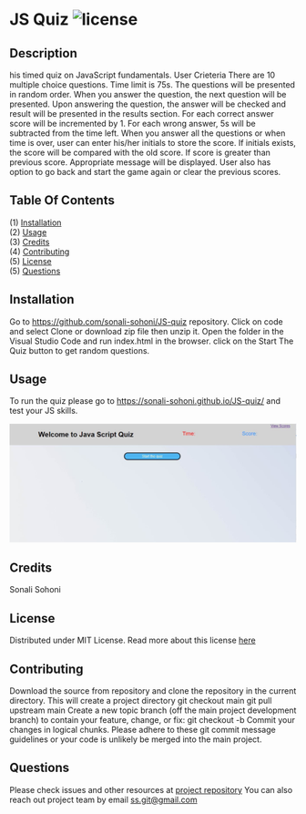 
# JS Quiz ![license](https://img.shields.io/badge/License-MIT-success)

## Description

his timed quiz on JavaScript fundamentals. User Crieteria There are 10 multiple choice questions. Time limit is 75s. The questions will be presented in random order. When you answer the question, the next question will be presented. Upon answering the question, the answer will be checked and result will be presented in the results section. For each correct answer score will be incremented by 1. For each wrong answer, 5s will be subtracted from the time left. When you answer all the questions or when time is over, user can enter his/her initials to store the score. If initials exists, the score will be compared with the old score. If score is greater than previous score. Appropriate message will be displayed. User also has option to go back and start the game again or clear the previous scores.

## Table Of Contents 
(1)  [Installation](#installation)</br>      (2)  [Usage](#usage)</br>      (3)  [Credits](#credits)</br>      (4)  [Contributing](#contributing)</br>      (5)  [License](#license)</br>      (5)  [Questions](#questions)</br>      

## Installation

Go to https://github.com/sonali-sohoni/JS-quiz repository. Click on code and select Clone or download zip file then unzip it. Open the folder in the Visual Studio Code and run index.html in the browser. click on the Start The Quiz button to get random questions.

## Usage

To run the quiz please go to https://sonali-sohoni.github.io/JS-quiz/ and test your JS skills. 

![landing page](/assets/images/start.jpg)

## Credits

Sonali Sohoni

## License
Distributed under MIT License.
Read more about this license [here](https://choosealicense.com/licenses/mit/)
	

## Contributing

Download the source from repository and clone the repository in the current directory. This will create a project directory git checkout main git pull upstream main Create a new topic branch (off the main project development branch) to contain your feature, change, or fix: git checkout -b <topic-branch-name> Commit your changes in logical chunks. Please adhere to these git commit message guidelines or your code is unlikely be merged into the main project.



## Questions
Please check issues and other resources at [project repository](https://github.com/sonali-sohoni/JS-quiz)
You can also reach out project team by email ss.git@gmail.com 

    
  



